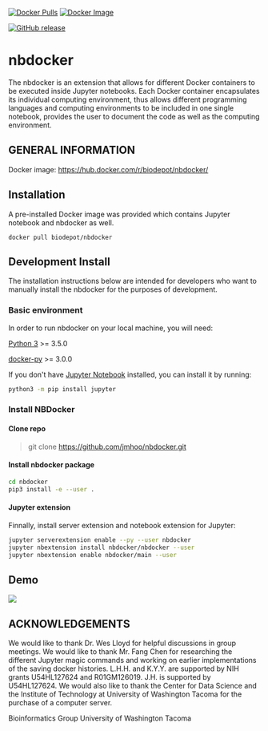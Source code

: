 [![Docker Pulls](https://img.shields.io/docker/pulls/biodepot/nbdocker.svg)](https://hub.docker.com/r/biodepot/nbdocker)
[![Docker Image](https://images.microbadger.com/badges/image/biodepot/nbdocker.svg)](https://microbadger.com/images/biodepot/nbdocker)

[![GitHub release](https://img.shields.io/github/release/biodepot/nbdocker.svg)](https://github.com/BioDepot/nbdocker/releases/tag/v0.1)



nbdocker
====================


The nbdocker is an extension that allows for different Docker containers to be executed inside Jupyter notebooks. Each Docker container encapsulates its individual computing environment, thus allows different programming languages and computing environments to be included in one single notebook, provides the user to document the code as well as the computing environment.

## GENERAL INFORMATION
Docker image: https://hub.docker.com/r/biodepot/nbdocker/

## Installation
A pre-installed Docker image was provided which contains Jupyter notebook and nbdocker as well.

```shell
docker pull biodepot/nbdocker
```

## Development Install
The installation instructions below are intended for developers who want to manually install the nbdocker for the purposes of development.

### Basic environment
In order to run nbdocker on your local machine, you will need:

[Python 3](https://www.python.org/downloads/) >= 3.5.0

[docker-py](https://github.com/docker/docker-py) >= 3.0.0

If you don't have [Jupyter Notebook](http://jupyter.org/) installed, you can install it by running:
```bash
python3 -m pip install jupyter
```

### Install NBDocker
#### Clone repo
> git clone https://github.com/jmhoo/nbdocker.git

#### Install nbdocker package
```bash
cd nbdocker
pip3 install -e --user .
```

#### Jupyter extension
Finnally, install server extension and notebook extension for Jupyter:

```bash
jupyter serverextension enable --py --user nbdocker
jupyter nbextension install nbdocker/nbdocker --user
jupyter nbextension enable nbdocker/main --user
```

## Demo
![](nbdocker/nbdocker.gif)

## ACKNOWLEDGEMENTS
We would like to thank Dr. Wes Lloyd for helpful discussions in group meetings. We would like
to thank Mr. Fang Chen for researching the different Jupyter magic commands and working on
earlier implementations of the saving docker histories. L.H.H. and K.Y.Y. are supported by NIH
grants U54HL127624 and R01GM126019. J.H. is supported by U54HL127624. We would also
like to thank the Center for Data Science and the Institute of Technology at University of
Washington Tacoma for the purchase of a computer server.


Bioinformatics Group University of Washington Tacoma
